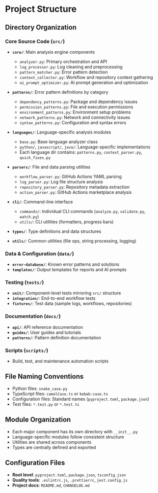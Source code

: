 # Project Structure

## Directory Organization

### Core Source Code (`src/`)
- **`core/`**: Main analysis engine components
  - `analyzer.py`: Primary orchestration and API
  - `log_processor.py`: Log cleaning and preprocessing
  - `pattern_matcher.py`: Error pattern detection
  - `context_collector.py`: Workflow and repository context gathering
  - `ai_prompt_optimizer.py`: AI prompt generation and optimization

- **`patterns/`**: Error pattern definitions by category
  - `dependency_patterns.py`: Package and dependency issues
  - `permission_patterns.py`: File and execution permissions
  - `environment_patterns.py`: Environment setup problems
  - `network_patterns.py`: Network and connectivity issues
  - `syntax_patterns.py`: Configuration and syntax errors

- **`languages/`**: Language-specific analysis modules
  - `base.py`: Base language analyzer class
  - `python/`, `javascript/`, `java/`: Language-specific implementations
  - Each language dir contains: `patterns.py`, `context_parser.py`, `quick_fixes.py`

- **`parsers/`**: File and data parsing utilities
  - `workflow_parser.py`: GitHub Actions YAML parsing
  - `log_parser.py`: Log file structure analysis
  - `repository_parser.py`: Repository metadata extraction
  - `action_parser.py`: GitHub Actions marketplace analysis

- **`cli/`**: Command-line interface
  - `commands/`: Individual CLI commands (`analyze.py`, `validate.py`, `watch.py`)
  - `utils/`: CLI utilities (formatters, progress bars)

- **`types/`**: Type definitions and data structures
- **`utils/`**: Common utilities (file ops, string processing, logging)

### Data & Configuration (`data/`)
- **`error-database/`**: Known error patterns and solutions
- **`templates/`**: Output templates for reports and AI prompts

### Testing (`tests/`)
- **`unit/`**: Component-level tests mirroring `src/` structure
- **`integration/`**: End-to-end workflow tests
- **`fixtures/`**: Test data (sample logs, workflows, repositories)

### Documentation (`docs/`)
- **`api/`**: API reference documentation
- **`guides/`**: User guides and tutorials
- **`patterns/`**: Pattern definition documentation

### Scripts (`scripts/`)
- Build, test, and maintenance automation scripts

## File Naming Conventions
- Python files: `snake_case.py`
- TypeScript files: `camelCase.ts` or `kebab-case.ts`
- Configuration files: Standard names (`pyproject.toml`, `package.json`)
- Test files: `*.test.py` or `*.test.ts`

## Module Organization
- Each major component has its own directory with `__init__.py`
- Language-specific modules follow consistent structure
- Utilities are shared across components
- Types are centrally defined and exported

## Configuration Files
- **Root level**: `pyproject.toml`, `package.json`, `tsconfig.json`
- **Quality tools**: `.eslintrc.js`, `.prettierrc`, `jest.config.js`
- **Project docs**: `README.md`, `CHANGELOG.md`